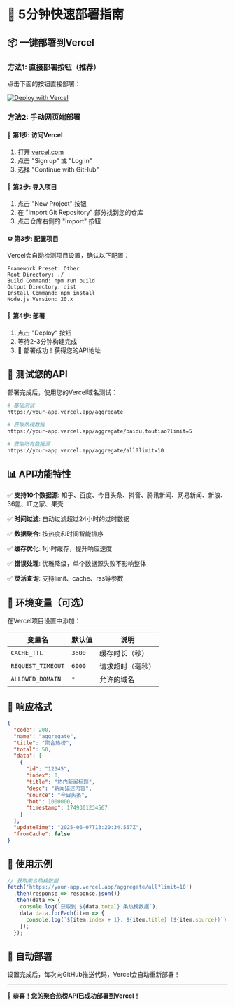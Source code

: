 # 🚀 5分钟快速部署指南

## 📦 一键部署到Vercel

### 方法1: 直接部署按钮（推荐）
点击下面的按钮直接部署：

[![Deploy with Vercel](https://vercel.com/button)](https://vercel.com/new/clone?repository-url=https://github.com/your-username/your-repo-name)

### 方法2: 手动网页端部署

#### 🔗 第1步: 访问Vercel
1. 打开 [vercel.com](https://vercel.com)
2. 点击 "Sign up" 或 "Log in"
3. 选择 "Continue with GitHub"

#### 📁 第2步: 导入项目
1. 点击 "New Project" 按钮
2. 在 "Import Git Repository" 部分找到您的仓库
3. 点击仓库右侧的 "Import" 按钮

#### ⚙️ 第3步: 配置项目
Vercel会自动检测项目设置，确认以下配置：

```
Framework Preset: Other
Root Directory: ./
Build Command: npm run build  
Output Directory: dist
Install Command: npm install
Node.js Version: 20.x
```

#### 🚀 第4步: 部署
1. 点击 "Deploy" 按钮
2. 等待2-3分钟构建完成
3. 🎉 部署成功！获得您的API地址

## 🧪 测试您的API

部署完成后，使用您的Vercel域名测试：

```bash
# 基础测试
https://your-app.vercel.app/aggregate

# 获取热榜数据
https://your-app.vercel.app/aggregate/baidu,toutiao?limit=5

# 获取所有数据源
https://your-app.vercel.app/aggregate/all?limit=10
```

## 📊 API功能特性

✅ **支持10个数据源**: 知乎、百度、今日头条、抖音、腾讯新闻、网易新闻、新浪、36氪、IT之家、果壳

✅ **时间过滤**: 自动过滤超过24小时的过时数据

✅ **数据聚合**: 按热度和时间智能排序

✅ **缓存优化**: 1小时缓存，提升响应速度

✅ **错误处理**: 优雅降级，单个数据源失败不影响整体

✅ **灵活查询**: 支持limit、cache、rss等参数

## 🔧 环境变量（可选）

在Vercel项目设置中添加：

| 变量名 | 默认值 | 说明 |
|--------|--------|------|
| `CACHE_TTL` | `3600` | 缓存时长（秒） |
| `REQUEST_TIMEOUT` | `6000` | 请求超时（毫秒） |
| `ALLOWED_DOMAIN` | `*` | 允许的域名 |

## 📱 响应格式

```json
{
  "code": 200,
  "name": "aggregate", 
  "title": "聚合热榜",
  "total": 50,
  "data": [
    {
      "id": "12345",
      "index": 0,
      "title": "热门新闻标题",
      "desc": "新闻描述内容",
      "source": "今日头条", 
      "hot": 1000000,
      "timestamp": 1749301234567
    }
  ],
  "updateTime": "2025-06-07T13:20:34.567Z",
  "fromCache": false
}
```

## 🎯 使用示例

```javascript
// 获取聚合热榜数据
fetch('https://your-app.vercel.app/aggregate/all?limit=10')
  .then(response => response.json())
  .then(data => {
    console.log(`获取到 ${data.total} 条热榜数据`);
    data.data.forEach(item => {
      console.log(`${item.index + 1}. ${item.title} (${item.source})`);
    });
  });
```

## 🔄 自动部署

设置完成后，每次向GitHub推送代码，Vercel会自动重新部署！

---

**🎉 恭喜！您的聚合热榜API已成功部署到Vercel！**
